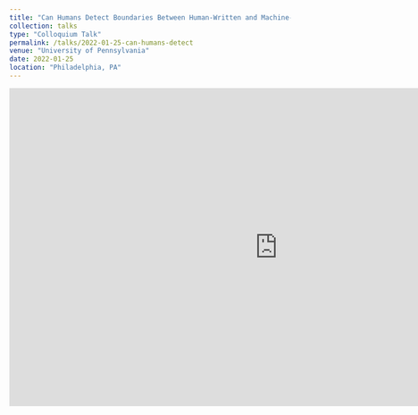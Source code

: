 ```yaml
---
title: "Can Humans Detect Boundaries Between Human-Written and Machine-Generated Text?"
collection: talks
type: "Colloquium Talk"
permalink: /talks/2022-01-25-can-humans-detect
venue: "University of Pennsylvania"
date: 2022-01-25
location: "Philadelphia, PA"
---
```


<iframe src="https://docs.google.com/presentation/d/e/2PACX-1vRoxN0DvBl1fK3oxpKlSklsvWEufRMKrVkZJ4YMejOTKWWPp5p5snZkmgVx4Z7G-9u9EOX1K1r_qrem/embed?start=false&loop=false&delayms=3000" frameborder="0" width="960" height="569" allowfullscreen="true" mozallowfullscreen="true" webkitallowfullscreen="true"></iframe>